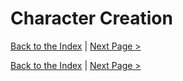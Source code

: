 # Character Creation
 
[Back to the Index](./000_Index.md) | 
[Next Page >](./011_Prologue.md)



[Back to the Index](./000_Index.md) |
[Next Page >](./011_Prologue.md)
